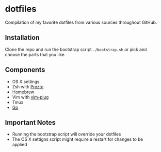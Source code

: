 # dotfiles

Compilation of my favorite dotfiles from various sources throughout GitHub.

## Installation

Clone the repo and run the bootstrap script `./bootstrap.sh` or pick and choose
the parts that you like.

## Components

- OS X settings
- Zsh with [Prezto](https://github.com/sorin-ionescu/prezto)
- [Homebrew](http://brew.sh/)
- Vim with [vim-plug](https://github.com/junegunn/vim-plug)
- Tmux
- [Go](https://golang.org/)

## Important Notes

- Running the bootstrap script will override your dotfiles
- The OS X settigns script might require a restart for changes to be applied
